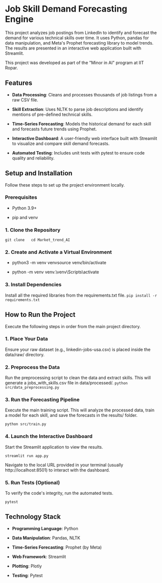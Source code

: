 Job Skill Demand Forecasting Engine
===================================

This project analyzes job postings from LinkedIn to identify and forecast the demand for various technical skills over time. It uses Python, pandas for data manipulation, and Meta's Prophet forecasting library to model trends. The results are presented in an interactive web application built with Streamlit.

This project was developed as part of the "Minor in AI" program at IIT Ropar.

Features
--------

*   **Data Processing**: Cleans and processes thousands of job listings from a raw CSV file.
    
*   **Skill Extraction**: Uses NLTK to parse job descriptions and identify mentions of pre-defined technical skills.
    
*   **Time-Series Forecasting**: Models the historical demand for each skill and forecasts future trends using Prophet.
    
*   **Interactive Dashboard**: A user-friendly web interface built with Streamlit to visualize and compare skill demand forecasts.
    
*   **Automated Testing**: Includes unit tests with pytest to ensure code quality and reliability.

Setup and Installation
----------------------

Follow these steps to set up the project environment locally.

### Prerequisites

*   Python 3.9+
    
*   pip and venv
    

### 1\. Clone the Repository

`git clone   cd Market_trend_AI`

### 2\. Create and Activate a Virtual Environment

*   python3 -m venv venvsource venv/bin/activate
    
*   python -m venv venv.\\venv\\Scripts\\activate
    

### 3\. Install Dependencies

Install all the required libraries from the requirements.txt file.
`pip install -r requirements.txt`

How to Run the Project
----------------------

Execute the following steps in order from the main project directory.

### 1\. Place Your Data

Ensure your raw dataset (e.g., linkedin-jobs-usa.csv) is placed inside the data/raw/ directory.

### 2\. Preprocess the Data

Run the preprocessing script to clean the data and extract skills. This will generate a jobs\_with\_skills.csv file in data/processed/.
`python src/data_preprocessing.py`

### 3\. Run the Forecasting Pipeline

Execute the main training script. This will analyze the processed data, train a model for each skill, and save the forecasts in the results/ folder.

`python src/train.py`

### 4\. Launch the Interactive Dashboard

Start the Streamlit application to view the results.

`streamlit run app.py`

Navigate to the local URL provided in your terminal (usually http://localhost:8501) to interact with the dashboard.

### 5\. Run Tests (Optional)

To verify the code's integrity, run the automated tests.

`pytest`

Technology Stack
----------------

*   **Programming Language**: Python
    
*   **Data Manipulation**: Pandas, NLTK
    
*   **Time-Series Forecasting**: Prophet (by Meta)
    
*   **Web Framework**: Streamlit
    
*   **Plotting**: Plotly
    
*   **Testing**: Pytest